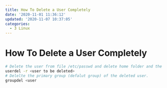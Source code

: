 ```yaml
---
title: How To Delete a User Completely
date: '2020-11-01 11:36:12'
updated: '2020-11-07 10:37:05'
categories:
  - 3 Linux
---
```

# How To Delete a User Completely

```sh
# Delete the user from file /etc/passwd and delete home folder and the mail folder of the user.
userdel -r <user to be deleted>
# Delelte the primary group (defalut group) of the deleted user.
groupdel <user
```

